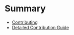 # Summary

- [Contributing](contributing.md)
- [Detailed Contribution Guide](detailed_contribution_guide.md)
